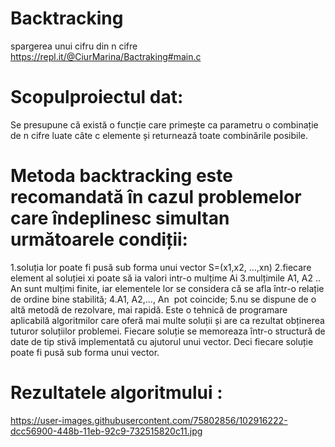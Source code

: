 # Backtracking
spargerea unui cifru din n cifre https://repl.it/@CiurMarina/Bactraking#main.c
# Scopulproiectul dat: 
Se presupune că există o funcție care primește ca parametru o combinație de n cifre luate câte c elemente și returnează toate combinările posibile.
# Metoda backtracking este recomandată în cazul problemelor care îndeplinesc simultan următoarele condiții:
1.soluția lor poate fi pusă sub forma unui vector S=(x1,x2, ...,xn)
2.fiecare element al soluției xi poate să ia valori intr-o mulțime Ai
3.mulțimile A1, A2 .. An sunt mulțimi finite, iar elementele lor se considera că se afla într-o relație de ordine bine stabilită;
4.A1, A2,..., An  pot coincide;
5.nu se dispune de o altă metodă de rezolvare, mai rapidă.
Este o tehnică de programare aplicabilă algoritmilor care oferă mai multe soluții și are ca rezultat obținerea tuturor soluțiilor problemei. Fiecare soluție se memoreaza într-o structură de date de tip stivă implementată cu ajutorul unui vector. Deci fiecare soluție poate fi pusă sub forma unui vector.
# Rezultatele algoritmului :

https://user-images.githubusercontent.com/75802856/102916222-dcc56900-448b-11eb-92c9-732515820c11.jpg

